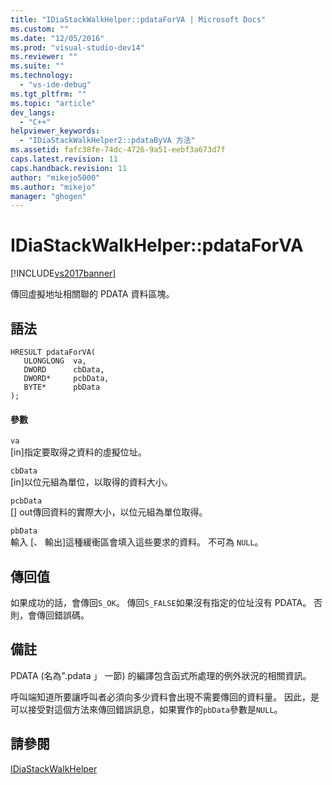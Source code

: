 ```yaml
---
title: "IDiaStackWalkHelper::pdataForVA | Microsoft Docs"
ms.custom: ""
ms.date: "12/05/2016"
ms.prod: "visual-studio-dev14"
ms.reviewer: ""
ms.suite: ""
ms.technology: 
  - "vs-ide-debug"
ms.tgt_pltfrm: ""
ms.topic: "article"
dev_langs: 
  - "C++"
helpviewer_keywords: 
  - "IDiaStackWalkHelper2::pdataByVA 方法"
ms.assetid: fafc38fe-74dc-4726-9a51-eebf3a673d7f
caps.latest.revision: 11
caps.handback.revision: 11
author: "mikejo5000"
ms.author: "mikejo"
manager: "ghogen"
---
```

# IDiaStackWalkHelper::pdataForVA
[!INCLUDE[vs2017banner](../../code-quality/includes/vs2017banner.md)]

傳回虛擬地址相關聯的 PDATA 資料區塊。  
  
## 語法  
  
```cpp#  
HRESULT pdataForVA(   
   ULONGLONG  va,  
   DWORD      cbData,  
   DWORD*     pcbData,  
   BYTE*      pbData  
);  
```  
  
#### 參數  
 `va`  
 \[in\]指定要取得之資料的虛擬位址。  
  
 `cbData`  
 \[in\]以位元組為單位，以取得的資料大小。  
  
 `pcbData`  
 \[\] out傳回資料的實際大小，以位元組為單位取得。  
  
 `pbData`  
 輸入 \[、 輸出\]這種緩衝區會填入這些要求的資料。  不可為 `NULL`。  
  
## 傳回值  
 如果成功的話，會傳回`S_OK`。  傳回`S_FALSE`如果沒有指定的位址沒有 PDATA。  否則，會傳回錯誤碼。  
  
## 備註  
 PDATA \(名為".pdata 」 一節\) 的編譯包含函式所處理的例外狀況的相關資訊。  
  
 呼叫端知道所要讓呼叫者必須向多少資料會出現不需要傳回的資料量。  因此，是可以接受對這個方法來傳回錯誤訊息，如果實作的`pbData`參數是`NULL`。  
  
## 請參閱  
 [IDiaStackWalkHelper](../../debugger/debug-interface-access/idiastackwalkhelper.md)
